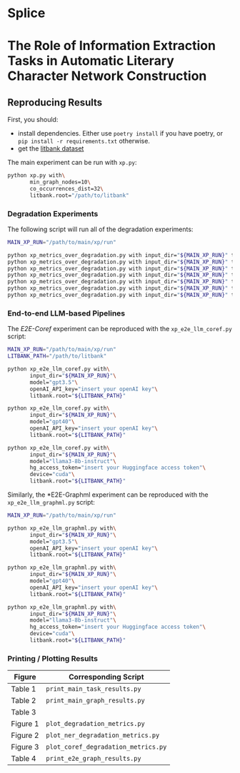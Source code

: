 # Splice

# The Role of Information Extraction Tasks in Automatic Literary Character Network Construction

## Reproducing Results

First, you should:

- install dependencies. Either use `poetry install` if you have poetry, or `pip install -r requirements.txt` otherwise.
- get the [litbank dataset](https://github.com/dbamman/litbank)

The main experiment can be run with `xp.py`:

```sh
python xp.py with\
	   min_graph_nodes=10\
	   co_occurrences_dist=32\
	   litbank.root="/path/to/litbank"
```


### Degradation Experiments

The following script will run all of the degradation experiments:

```sh
MAIN_XP_RUN="/path/to/main/xp/run"

python xp_metrics_over_degradation.py with input_dir="${MAIN_XP_RUN}" task_name=NER degradation_name=add_wrong_entity degradation_steps=1000 degradation_report_frequency=0.05
python xp_metrics_over_degradation.py with input_dir="${MAIN_XP_RUN}" task_name=NER degradation_name=remove_correct_entity degradation_steps=200 degradation_report_frequency=0.5
python xp_metrics_over_degradation.py with input_dir="${MAIN_XP_RUN}" task_name=coref degradation_name=add_wrong_mention degradation_steps=200 degradation_report_frequency=0.05
python xp_metrics_over_degradation.py with input_dir="${MAIN_XP_RUN}" task_name=coref degradation_name=remove_correct_mention degradation_steps=1000 degradation_report_frequency=0.05
python xp_metrics_over_degradation.py with input_dir="${MAIN_XP_RUN}" task_name=coref degradation_name=add_wrong_link degradation_steps=500 degradation_report_frequency=0.05
python xp_metrics_over_degradation.py with input_dir="${MAIN_XP_RUN}" task_name=coref degradation_name=remove_correct_link degradation_steps=1000 degradation_report_frequency=0.05
python xp_metrics_over_degradation.py with input_dir="${MAIN_XP_RUN}" task_name=coref degradation_name=coref_all degradation_steps=1000 degradation_report_frequency=0.05
```


### End-to-end LLM-based Pipelines

The *E2E-Coref* experiment can be reproduced with the `xp_e2e_llm_coref.py` script:

```sh
MAIN_XP_RUN="/path/to/main/xp/run"
LITBANK_PATH="/path/to/litbank"

python xp_e2e_llm_coref.py with\
	   input_dir="${MAIN_XP_RUN}"\
	   model="gpt3.5"\
	   openAI_API_key="insert your openAI key"\
	   litbank.root="${LITBANK_PATH}"

python xp_e2e_llm_coref.py with\
	   input_dir="${MAIN_XP_RUN}"\
	   model="gpt40"\
	   openAI_API_key="insert your openAI key"\
	   litbank.root="${LITBANK_PATH}"

python xp_e2e_llm_coref.py with\
	   input_dir="${MAIN_XP_RUN}"\
	   model="llama3-8b-instruct"\
	   hg_access_token="insert your Huggingface access token"\
	   device="cuda"\
	   litbank.root="${LITBANK_PATH}"
```

Similarly, the *E2E-Graphml experiment can be reproduced with the `xp_e2e_llm_graphml.py` script:

```sh
MAIN_XP_RUN="/path/to/main/xp/run"

python xp_e2e_llm_graphml.py with\
	   input_dir="${MAIN_XP_RUN}"\
	   model="gpt3.5"\
	   openAI_API_key="insert your openAI key"\
	   litbank.root="${LITBANK_PATH}"

python xp_e2e_llm_graphml.py with\
	   input_dir="${MAIN_XP_RUN}"\
	   model="gpt40"\
	   openAI_API_key="insert your openAI key"\
	   litbank.root="${LITBANK_PATH}"

python xp_e2e_llm_graphml.py with\
	   input_dir="${MAIN_XP_RUN}"\
	   model="llama3-8b-instruct"\
	   hg_access_token="insert your Huggingface access token"\
	   device="cuda"\
	   litbank.root="${LITBANK_PATH}"
```


### Printing / Plotting Results

| Figure   | Corresponding Script                |
|----------|-------------------------------------|
| Table 1  | `print_main_task_results.py`        |
| Table 2  | `print_main_graph_results.py`       |
| Table 3  |                                     |
| Figure 1 | `plot_degradation_metrics.py`       |
| Figure 2 | `plot_ner_degradation_metrics.py`   |
| Figure 3 | `plot_coref_degradation_metrics.py` |
| Table 4  | `print_e2e_graph_results.py`        |
